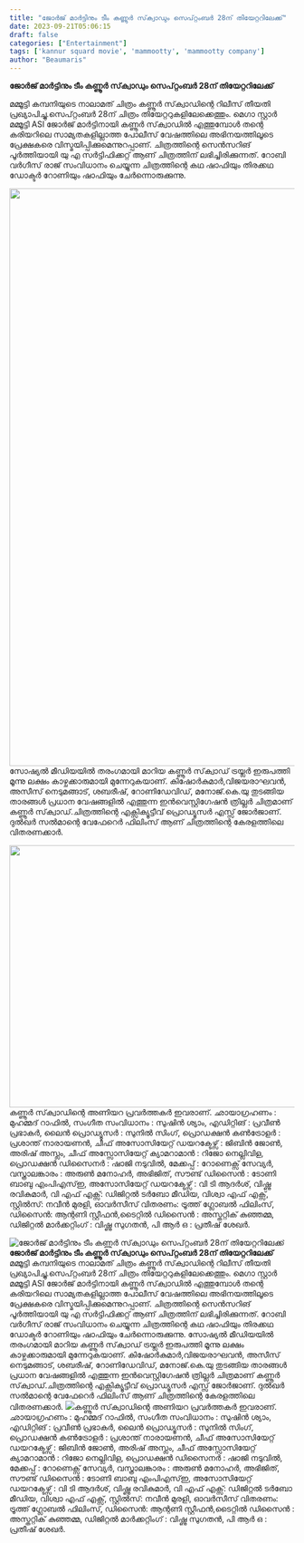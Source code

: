 ```yaml
---
title: "ജോർജ് മാർട്ടിനും ടീം കണ്ണൂർ സ്‌ക്വാഡും സെപ്റ്റംബർ 28ന് തിയേറ്ററിലേക്ക്"
date: 2023-09-21T05:06:15
draft: false
categories: ["Entertainment"]
tags: ['kannur squard movie', 'mammootty', 'mammootty company']
author: "Beaumaris"
---
```


<strong>ജോർജ് മാർട്ടിനും ടീം കണ്ണൂർ സ്‌ക്വാഡും സെപ്റ്റംബർ 28ന് തിയേറ്ററിലേക്ക്</strong>

മമ്മൂട്ടി കമ്പനിയുടെ നാലാമത് ചിത്രം കണ്ണൂർ സ്‌ക്വാഡിന്റെ റിലീസ് തീയതി പ്രഖ്യാപിച്ചു.സെപ്റ്റംബർ 28ന് ചിത്രം തിയേറ്ററുകളിലേക്കെത്തും. മെഗാ സ്റ്റാർ മമ്മൂട്ടി ASI ജോർജ് മാർട്ടിനായി കണ്ണൂർ സ്‌ക്വാഡിൽ എത്തുമ്പോൾ തന്റെ കരിയറിലെ സാമ്യതകളില്ലാത്ത പോലീസ് വേഷത്തിലെ അഭിനയത്തിലൂടെ പ്രേക്ഷകരെ വിസ്മയിപ്പിക്കുമെന്നുറപ്പാണ്. ചിത്രത്തിന്റെ സെൻസറിങ് പൂർത്തിയായി യു എ സർട്ടിഫിക്കറ്റ് ആണ് ചിത്രത്തിന് ലഭിച്ചിരിക്കുന്നത്. റോബി വർഗീസ് രാജ് സംവിധാനം ചെയ്യുന്ന ചിത്രത്തിന്റെ കഥ ഷാഫിയും തിരക്കഥ ഡോക്ടർ റോണിയും ഷാഫിയും ചേർന്നൊരുക്കുന്നു.

<img class="size-full wp-image-421165 aligncenter" src="https://cdn.boolokam.com/articles/2023/09/dfffgggg-1.jpg" alt="" width="720" height="1020" />സോഷ്യൽ മീഡിയയിൽ തരംഗമായി മാറിയ കണ്ണൂർ സ്‌ക്വാഡ് ട്രയ്ലർ ഇരുപത്തി മൂന്നു ലക്ഷം കാഴ്ചക്കാരുമായി മുന്നേറുകയാണ്. കിഷോർകുമാർ,വിജയരാഘവൻ, അസീസ് നെടുമങ്ങാട്, ശബരീഷ്, റോണിഡേവിഡ്, മനോജ്.കെ.യു തുടങ്ങിയ താരങ്ങൾ പ്രധാന വേഷങ്ങളിൽ എത്തുന്ന ഇൻവെസ്റ്റിഗേഷൻ ത്രില്ലർ ചിത്രമാണ് കണ്ണൂർ സ്‌ക്വാഡ്.ചിത്രത്തിന്റെ എക്സിക്യൂട്ടീവ് പ്രൊഡ്യൂസർ എസ്സ്‌ ജോർജാണ്. ദുൽഖർ സൽമാന്റെ വേഫേറെർ ഫിലിംസ് ആണ് ചിത്രത്തിന്റെ കേരളത്തിലെ വിതരണക്കാർ.

<img class="alignnone size-full wp-image-421166" src="https://cdn.boolokam.com/articles/2023/09/fwwee.jpg" alt="" width="720" height="463" />കണ്ണൂർ സ്‌ക്വാഡിന്റെ അണിയറ പ്രവർത്തകർ ഇവരാണ്. ഛായാഗ്രഹണം : മുഹമ്മദ് റാഫിൽ, സംഗീത സംവിധാനം : സുഷിൻ ശ്യാം, എഡിറ്റിങ് : പ്രവീൺ പ്രഭാകർ, ലൈൻ പ്രൊഡ്യൂസർ : സുനിൽ സിംഗ്, പ്രൊഡക്ഷൻ കൺട്രോളർ : പ്രശാന്ത് നാരായണൻ, ചീഫ് അസോസിയേറ്റ് ഡയറക്ടേഴ്സ് : ജിബിൻ ജോൺ, അരിഷ് അസ്ലം, ചീഫ് അസ്സോസിയേറ്റ് ക്യാമറാമാൻ : റിജോ നെല്ലിവിള, പ്രൊഡക്ഷൻ ഡിസൈനർ : ഷാജി നടുവിൽ, മേക്കപ്പ് : റോണെക്സ് സേവ്യർ, വസ്ത്രാലങ്കാരം : അരുൺ മനോഹർ, അഭിജിത്, സൗണ്ട് ഡിസൈൻ : ടോണി ബാബു എംപിഎസ്ഇ, അസോസിയേറ്റ് ഡയറക്ടേഴ്സ് : വി ടി ആദർശ്, വിഷ്ണു രവികുമാർ, വി എഫ് എക്സ്: ഡിജിറ്റൽ ടർബോ മീഡിയ, വിശ്വാ എഫ് എക്സ്, സ്റ്റിൽസ്: നവീൻ മുരളി, ഓവർസീസ് വിതരണം: ട്രൂത്ത് ഗ്ലോബൽ ഫിലിംസ്, ഡിസൈൻ: ആന്റണി സ്റ്റീഫൻ,ടൈറ്റിൽ ഡിസൈൻ : അസ്തറ്റിക് കുഞ്ഞമ്മ, ഡിജിറ്റൽ മാർക്കറ്റിംഗ് : വിഷ്ണു സുഗതൻ, പി ആർ ഒ : പ്രതീഷ് ശേഖർ.


![ജോർജ് മാർട്ടിനും ടീം കണ്ണൂർ സ്‌ക്വാഡും സെപ്റ്റംബർ 28ന് തിയേറ്ററിലേക്ക്](https://cdn.boolokam.com/articles/2023/09/dfffgggg-1.jpg)**ജോർജ് മാർട്ടിനും ടീം കണ്ണൂർ സ്‌ക്വാഡും സെപ്റ്റംബർ 28ന് തിയേറ്ററിലേക്ക്** മമ്മൂട്ടി കമ്പനിയുടെ നാലാമത് ചിത്രം കണ്ണൂർ സ്‌ക്വാഡിന്റെ റിലീസ് തീയതി പ്രഖ്യാപിച്ചു.സെപ്റ്റംബർ 28ന് ചിത്രം തിയേറ്ററുകളിലേക്കെത്തും. മെഗാ സ്റ്റാർ മമ്മൂട്ടി ASI ജോർജ് മാർട്ടിനായി കണ്ണൂർ സ്‌ക്വാഡിൽ എത്തുമ്പോൾ തന്റെ കരിയറിലെ സാമ്യതകളില്ലാത്ത പോലീസ് വേഷത്തിലെ അഭിനയത്തിലൂടെ പ്രേക്ഷകരെ വിസ്മയിപ്പിക്കുമെന്നുറപ്പാണ്. ചിത്രത്തിന്റെ സെൻസറിങ് പൂർത്തിയായി യു എ സർട്ടിഫിക്കറ്റ് ആണ് ചിത്രത്തിന് ലഭിച്ചിരിക്കുന്നത്. റോബി വർഗീസ് രാജ് സംവിധാനം ചെയ്യുന്ന ചിത്രത്തിന്റെ കഥ ഷാഫിയും തിരക്കഥ ഡോക്ടർ റോണിയും ഷാഫിയും ചേർന്നൊരുക്കുന്നു. സോഷ്യൽ മീഡിയയിൽ തരംഗമായി മാറിയ കണ്ണൂർ സ്‌ക്വാഡ് ട്രയ്ലർ ഇരുപത്തി മൂന്നു ലക്ഷം കാഴ്ചക്കാരുമായി മുന്നേറുകയാണ്. കിഷോർകുമാർ,വിജയരാഘവൻ, അസീസ് നെടുമങ്ങാട്, ശബരീഷ്, റോണിഡേവിഡ്, മനോജ്.കെ.യു തുടങ്ങിയ താരങ്ങൾ പ്രധാന വേഷങ്ങളിൽ എത്തുന്ന ഇൻവെസ്റ്റിഗേഷൻ ത്രില്ലർ ചിത്രമാണ് കണ്ണൂർ സ്‌ക്വാഡ്.ചിത്രത്തിന്റെ എക്സിക്യൂട്ടീവ് പ്രൊഡ്യൂസർ എസ്സ്‌ ജോർജാണ്. ദുൽഖർ സൽമാന്റെ വേഫേറെർ ഫിലിംസ് ആണ് ചിത്രത്തിന്റെ കേരളത്തിലെ വിതരണക്കാർ. ![](https://cdn.boolokam.com/articles/2023/09/fwwee.jpg)കണ്ണൂർ സ്‌ക്വാഡിന്റെ അണിയറ പ്രവർത്തകർ ഇവരാണ്. ഛായാഗ്രഹണം : മുഹമ്മദ് റാഫിൽ, സംഗീത സംവിധാനം : സുഷിൻ ശ്യാം, എഡിറ്റിങ് : പ്രവീൺ പ്രഭാകർ, ലൈൻ പ്രൊഡ്യൂസർ : സുനിൽ സിംഗ്, പ്രൊഡക്ഷൻ കൺട്രോളർ : പ്രശാന്ത് നാരായണൻ, ചീഫ് അസോസിയേറ്റ് ഡയറക്ടേഴ്സ് : ജിബിൻ ജോൺ, അരിഷ് അസ്ലം, ചീഫ് അസ്സോസിയേറ്റ് ക്യാമറാമാൻ : റിജോ നെല്ലിവിള, പ്രൊഡക്ഷൻ ഡിസൈനർ : ഷാജി നടുവിൽ, മേക്കപ്പ് : റോണെക്സ് സേവ്യർ, വസ്ത്രാലങ്കാരം : അരുൺ മനോഹർ, അഭിജിത്, സൗണ്ട് ഡിസൈൻ : ടോണി ബാബു എംപിഎസ്ഇ, അസോസിയേറ്റ് ഡയറക്ടേഴ്സ് : വി ടി ആദർശ്, വിഷ്ണു രവികുമാർ, വി എഫ് എക്സ്: ഡിജിറ്റൽ ടർബോ മീഡിയ, വിശ്വാ എഫ് എക്സ്, സ്റ്റിൽസ്: നവീൻ മുരളി, ഓവർസീസ് വിതരണം: ട്രൂത്ത് ഗ്ലോബൽ ഫിലിംസ്, ഡിസൈൻ: ആന്റണി സ്റ്റീഫൻ,ടൈറ്റിൽ ഡിസൈൻ : അസ്തറ്റിക് കുഞ്ഞമ്മ, ഡിജിറ്റൽ മാർക്കറ്റിംഗ് : വിഷ്ണു സുഗതൻ, പി ആർ ഒ : പ്രതീഷ് ശേഖർ.
